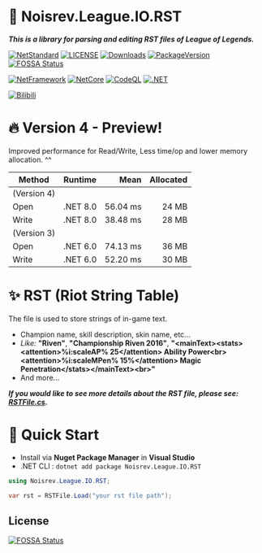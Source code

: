 # 📖 Noisrev.League.IO.RST

***This is a library for parsing and editing RST files of League of Legends.***

[![NetStandard](https://img.shields.io/badge/.Net%20Standard-v2.0-brightgreen)](https://learn.microsoft.com/dotnet/standard/net-standard?tabs=net-standard-2-0) [![LICENSE](https://img.shields.io/github/license/noisrev/noisrev.league.io.rst)](https://opensource.org/licenses/MIT) [![Downloads](https://img.shields.io/nuget/dt/noisrev.league.io.rst)](https://www.nuget.org/packages/Noisrev.League.IO.RST) [![PackageVersion](https://img.shields.io/nuget/vpre/noisrev.league.io.rst)](https://www.nuget.org/packages/Noisrev.League.IO.RST/#versions-body-tab)
[![FOSSA Status](https://app.fossa.com/api/projects/git%2Bgithub.com%2FNoisrev%2FNoisrev.League.IO.RST.svg?type=shield)](https://app.fossa.com/projects/git%2Bgithub.com%2FNoisrev%2FNoisrev.League.IO.RST?ref=badge_shield)

[![NetFramework](https://img.shields.io/badge/.Net%20Framework->=4.6.2-green)](https://github.com/microsoft/dotnet/tree/main/releases/net462) [![NetCore](https://img.shields.io/badge/.Net%20Core->=v6.0-blue)](https://learn.microsoft.com/dotnet/core/whats-new/dotnet-6) [![CodeQL](https://github.com/Noisrev/Noisrev.League.IO.RST/actions/workflows/codeql-analysis.yml/badge.svg)](https://github.com/Noisrev/Noisrev.League.IO.RST/actions/workflows/codeql-analysis.yml) [![.NET](https://github.com/Noisrev/Noisrev.League.IO.RST/actions/workflows/dotnet.yml/badge.svg)](https://github.com/Noisrev/Noisrev.League.IO.RST/actions/workflows/dotnet.yml)

[![Bilibili](https://img.shields.io/badge/dynamic/json?color=ff69b4&label=bilibili&query=%24.data.totalSubs&url=https%3A%2F%2Fapi.spencerwoo.com%2Fsubstats%2F%3Fsource%3Dbilibili%26queryKey%3D176863848)](https://space.bilibili.com/176863848)

# 🔥 Version 4 - Preview!
Improved performance for Read/Write, Less time/op and lower memory allocation. ^^

| Method |              Runtime |      Mean | Allocated |
|------- |--------------------- |----------:|----------:|
| (Version 4)
|   Open |             .NET 8.0 |  56.04 ms |     24 MB |
|  Write |             .NET 8.0 |  38.48 ms |     28 MB |
| (Version 3)
|   Open |             .NET 6.0 |  74.13 ms |     36 MB |
|  Write |             .NET 6.0 |  52.20 ms |     30 MB |


# ✨ RST (Riot String Table)
The file is used to store strings of in-game text.
- Champion name, skill description, skin name, etc...
- *Like:* **"Riven"**, **"Championship Riven 2016"**, **"\<mainText>\<stats>\<attention>%i:scaleAP% 25\</attention> Ability Power\<br>\<attention>%i:scaleMPen% 15%\</attention> Magic Penetration\</stats>\</mainText>\<br>"**
- And more...

***If you would like to see more details about the RST file, please see: [RSTFile.cs](src/Noisrev.League.IO.RST/RSTFile.cs).***

# 🚀 Quick Start

- Install via **Nuget Package Manager** in **Visual Studio**
- .NET CLI : `dotnet add package Noisrev.League.IO.RST`

``` C#
using Noisrev.League.IO.RST;

var rst = RSTFile.Load("your rst file path");
```

## License
[![FOSSA Status](https://app.fossa.com/api/projects/git%2Bgithub.com%2FNoisrev%2FNoisrev.League.IO.RST.svg?type=large)](https://app.fossa.com/projects/git%2Bgithub.com%2FNoisrev%2FNoisrev.League.IO.RST?ref=badge_large)
